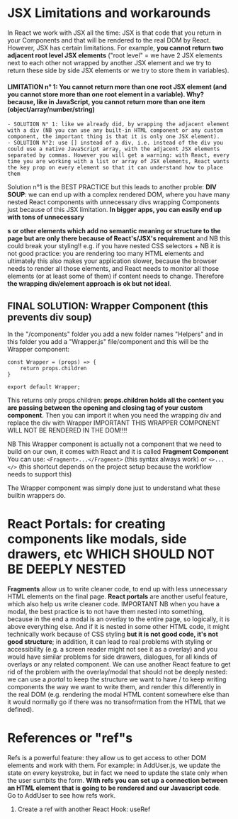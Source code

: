 # JSX Limitations and workarounds

In React we work with JSX all the time: JSX is that code that you return in your Components and that will be rendered to the real DOM by React. However, JSX has certain limitations.
For example, **you cannot return two adjacent root level JSX elements** ("root level" = we have 2 JSX elements next to each other not wrapped by another JSX element and we try to return these side by side JSX elements or we try to store them in variables).

#### LIMITATION n° 1: You cannot return more than one root JSX element (and you cannot store more than one root element in a variable). Why? because, like in JavaScript, you cannot return more than one item (object/array/number/string)
    - SOLUTION N° 1: like we already did, by wrapping the adjacent element with a div (NB you can use any built-in HTML component or any custom component, the important thing is that it is only one JSX element).
    - SOLUTION N°2: use [] instead of a div, i.e. instead of the div you could use a native JavaScript array, with the adjacent JSX elements separated by commas. However you will get a warning: with React, every time you are working with a list or array of JSX elements, React wants the key prop on every element so that it can understand how to place them

Solution n°1 is the BEST PRACTICE but this leads to another proble: **DIV SOUP**: we can end up with a complex rendered DOM, where you have many nested React components with unnecessary divs wrapping Components just because of this JSX limitation. **In bigger apps, you can easily end up with tons of unnecessary <div>s or other elements which add no semantic meaning or structure to the page but are only there because of React's/JSX's requirement** and NB this could break your styling!! e.g. if you have nested CSS selectors + NB it is not good practice: you are rendering too many HTML elements and ultimately this also makes your application slower, because the browser needs to render all those elements, and React needs to monitor all those elements (or at least some of them) if content needs to change. Therefore **the wrapping div/element approach is ok but not ideal**.

## FINAL SOLUTION: Wrapper Component (this prevents div soup)
In the "/components" folder you add a new folder names "Helpers" and in this folder you add a "Wrapper.js" file/component and this will be the Wrapper component:

```
const Wrapper = (props) => {
    return props.children
}

export default Wrapper;
```
This returns only props.children: **props.children holds all the content you are passing between the opening and closing tag of your custom component**. Then you can import it when you need the wrapping div and replace the div with Wrapper
IMPORTANT THIS WRAPPER COMPONENT WILL NOT BE RENDERED IN THE DOM!!!!

NB This Wrapper component is actually not a component that we need to build on our own, it comes with React and it is called **Fragment Component**
You can use:
`<Fragment>...</Fragment>` (this syntax always work)
or
`<>...</>` (this shortcut depends on the project setup because the workflow needs to support this)

The Wrapper component was simply done just to understand what these builtin wrappers do.

# React Portals: for creating components like modals, side drawers, etc WHICH SHOULD NOT BE DEEPLY NESTED
**Fragments** allow us to write cleaner code, to end up with less unnecessary HTML elements on the final page. **React portals** are another useful feature, which also help us write cleaner code.
IMPORTANT
NB when you have a modal, the best practice is to not have them nested into something, because in the end a modal is an overlay to the entire page, so logically, it is above everything else. And if it is nested in some other HTML code, it might technically work because of CSS styling **but it is not good code, it's not good structure**; in addition, it can lead to real problems with styling or accessibility (e.g. a screen reader might not see it as a overlay) and you would have similar problems for side drawers, dialogues, for all kinds of overlays or any related component.
We can use another React feature to get rid of the problem with the overlay/modal that should not be deeply nested: we can use a *portal* to keep the structure we want to have / to keep writing components the way we want to write them, and render this differently in the real DOM (e.g. rendering the modal HTML content somewhere else than it would normally go if there was no transofrmation from the HTML that we defined).

# References or "ref"s
Refs is a powerful feature: they allow us to get access to other DOM elements and work with them.
For example: in AddUser.js, we update the state on every keystroke, but in fact we need to update the state only when the user sumbits the form. **With refs you can set up a connection between an HTML element that is going to be rendered and our Javascript code**. Go to AddUser to see how refs work.
1. Create a ref with another React Hook: useRef